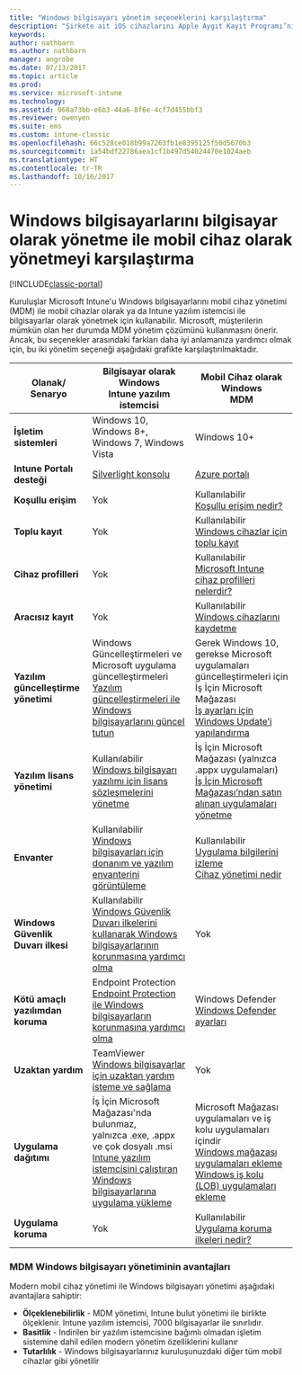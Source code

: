 ```yaml
---
title: "Windows bilgisayarı yönetim seçeneklerini karşılaştırma"
description: "Şirkete ait iOS cihazlarını Apple Aygıt Kayıt Programı’nı (DEP) veya Apple Configurator’ı kullanarak kaydetme"
keywords: 
author: nathbarn
ms.author: nathbarn
manager: angrobe
ms.date: 07/13/2017
ms.topic: article
ms.prod: 
ms.service: microsoft-intune
ms.technology: 
ms.assetid: 068a73bb-e6b3-44a6-8f6e-4cf7d455bbf3
ms.reviewer: owenyen
ms.suite: ems
ms.custom: intune-classic
ms.openlocfilehash: 66c528ce018b99a7263fb1e8395125f50d5670b3
ms.sourcegitcommit: 1a54bdf22786aea1cf1b497d54024470e1024aeb
ms.translationtype: HT
ms.contentlocale: tr-TR
ms.lasthandoff: 10/10/2017
---
```

# <a name="compare-managing-windows-pcs-as-computers-or-mobile-devices"></a>Windows bilgisayarlarını bilgisayar olarak yönetme ile mobil cihaz olarak yönetmeyi karşılaştırma

[!INCLUDE[classic-portal](../includes/classic-portal.md)]

Kuruluşlar Microsoft Intune'u Windows bilgisayarlarını mobil cihaz yönetimi (MDM) ile mobil cihazlar olarak ya da Intune yazılım istemcisi ile bilgisayarlar olarak yönetmek için kullanabilir.  Microsoft, müşterilerin mümkün olan her durumda MDM yönetim çözümünü kullanmasını önerir. Ancak, bu seçenekler arasındaki farkları daha iyi anlamanıza yardımcı olmak için, bu iki yönetim seçeneği aşağıdaki grafikte karşılaştırılmaktadır.

|**Olanak/ Senaryo** |**Bilgisayar olarak Windows**<br>Intune yazılım istemcisi | **Mobil Cihaz olarak Windows**<br>MDM |
|--------------|-------------------------------|-------------------------------|
|**İşletim sistemleri** |Windows 10, Windows 8+, Windows 7, Windows Vista | Windows 10+ |
|**Intune Portalı desteği** |[Silverlight konsolu](https://manage.microsoft.com)|[Azure portalı](https://portal.azure.com) |
|**Koşullu erişim**|Yok|Kullanılabilir <br>[Koşullu erişim nedir?](https://docs.microsoft.com/intune-azure/conditional-access/what-is-conditional-access)|
|**Toplu kayıt**|Yok|Kullanılabilir <br>[Windows cihazlar için toplu kayıt](https://docs.microsoft.com/intune-azure/enroll-devices/bulk-enroll-windows)|
|**Cihaz profilleri**|Yok|Kullanılabilir <br>[Microsoft Intune cihaz profilleri nelerdir?](https://docs.microsoft.com/intune-azure/configure-devices/what-are-device-profiles)|
|**Aracısız kayıt**|Yok |Kullanılabilir<br>[Windows cihazlarını kaydetme](https://docs.microsoft.com/intune-azure/enroll-devices/enroll-windows-devices)|
|**Yazılım güncelleştirme yönetimi**| Windows Güncelleştirmeleri ve Microsoft uygulama güncelleştirmeleri<br>[Yazılım güncelleştirmeleri ile Windows bilgisayarlarını güncel tutun](https://docs.microsoft.com/intune/deploy-use/keep-windows-pcs-up-to-date-with-software-updates-in-microsoft-intune)|Gerek Windows 10, gerekse Microsoft uygulamaları güncelleştirmeleri için İş İçin Microsoft Mağazası<br> [İş ayarları için Windows Update’i yapılandırma](https://docs.microsoft.com/intune-azure/configure-devices/how-to-configure-windows-update-for-business) |
|**Yazılım lisans yönetimi**|Kullanılabilir <br>[Windows bilgisayarı yazılımı için lisans sözleşmelerini yönetme](https://docs.microsoft.com/intune/deploy-use/manage-license-agreements-for-windows-pc-software-in-microsoft-intune)|İş İçin Microsoft Mağazası (yalnızca .appx uygulamaları)<br>[İş İçin Microsoft Mağazası’ndan satın alınan uygulamaları yönetme](https://docs.microsoft.com/intune-azure/manage-apps/wsfb-apps)|
|**Envanter**|Kullanılabilir <br>[Windows bilgisayarları için donanım ve yazılım envanterini görüntüleme](https://docs.microsoft.com/intune/deploy-use/view-hardware-and-software-inventory-for-windows-pcs-in-microsoft-intune)|Kullanılabilir <br>[Uygulama bilgilerini izleme](https://docs.microsoft.com/intune/apps-monitor)<br>[Cihaz yönetimi nedir](https://docs.microsoft.com/intune/device-management)|
|**Windows Güvenlik Duvarı ilkesi**|Kullanılabilir <br>[Windows Güvenlik Duvarı ilkelerini kullanarak Windows bilgisayarlarının korunmasına yardımcı olma](https://docs.microsoft.com/intune/deploy-use/help-protect-windows-pcs-using-windows-firewall-policies-in-microsoft-intune) |Yok|
|**Kötü amaçlı yazılımdan koruma**|Endpoint Protection<br>[Endpoint Protection ile Windows bilgisayarların korunmasına yardımcı olma](https://docs.microsoft.com/intune/deploy-use/help-secure-windows-pcs-with-endpoint-protection-for-microsoft-intune)|Windows Defender<br>[Windows Defender ayarları](https://docs.microsoft.com/intune-azure/configure-devices/custom-for-windows-10#windows-defender-settings)|
|**Uzaktan yardım** |TeamViewer<br>[Windows bilgisayarlar için uzaktan yardım isteme ve sağlama](https://docs.microsoft.com/intune/deploy-use/request-and-provide-remote-assistance-for-windows-pcs-in-microsoft-intune)|Yok |
|**Uygulama dağıtımı** | İş İçin Microsoft Mağazası'nda bulunmaz,<br>yalnızca .exe, .appx ve çok dosyalı .msi<br>[Intune yazılım istemcisini çalıştıran Windows bilgisayarlarına uygulama yükleme](https://docs.microsoft.com/intune/deploy-use/add-apps-for-windows-pcs-in-microsoft-intune)|Microsoft Mağazası uygulamaları ve iş kolu uygulamaları içindir<br>[Windows mağazası uygulamaları ekleme](https://docs.microsoft.com/intune/store-apps-windows)<br>[Windows iş kolu (LOB) uygulamaları ekleme](https://docs.microsoft.com/intune/lob-apps-windows)|
|**Uygulama koruma**|Yok|Kullanılabilir <br>[Uygulama koruma ilkeleri nedir?](https://docs.microsoft.com/intune-azure/manage-apps/what-is-app-protection-policy)|


### <a name="advantages-of-mdm-windows-pc-management"></a>MDM Windows bilgisayarı yönetiminin avantajları
Modern mobil cihaz yönetimi ile Windows bilgisayarı yönetimi aşağıdaki avantajlara sahiptir:
- **Ölçeklenebilirlik** - MDM yönetimi, Intune bulut yönetimi ile birlikte ölçeklenir. Intune yazılım istemcisi, 7000 bilgisayarlar ile sınırlıdır.
- **Basitlik** - İndirilen bir yazılım istemcisine bağımlı olmadan işletim sistemine dahil edilen modern yönetim özelliklerini kullanır
- **Tutarlılık** - Windows bilgisayarlarınız kuruluşunuzdaki diğer tüm mobil cihazlar gibi yönetilir
<!-- - **Cloud optimization** - -->
